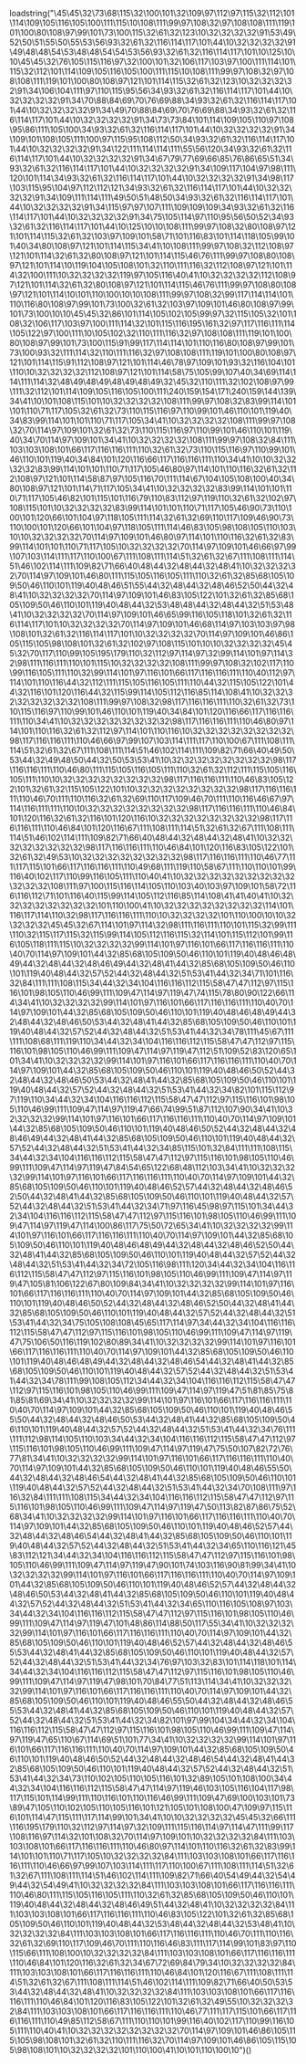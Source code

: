 loadstring("\45\45\32\73\68\115\32\100\101\32\109\97\112\97\115\32\112\101\114\109\105\116\105\100\111\115\10\108\111\99\97\108\32\97\108\108\111\119\101\100\80\108\97\99\101\73\100\115\32\61\32\123\10\32\32\32\32\91\53\49\52\50\51\55\50\55\53\56\93\32\61\32\116\114\117\101\44\10\32\32\32\32\91\49\48\48\54\53\48\48\54\54\53\56\93\32\61\32\116\114\117\101\10\125\10\10\45\45\32\76\105\115\116\97\32\100\101\32\106\117\103\97\100\111\114\101\115\32\112\101\114\109\105\116\105\100\111\115\10\108\111\99\97\108\32\97\108\108\111\119\101\100\80\108\97\121\101\114\115\32\61\32\123\10\32\32\32\32\91\34\106\104\111\97\110\115\95\56\34\93\32\61\32\116\114\117\101\44\10\32\32\32\32\91\34\70\88\84\69\70\76\69\88\34\93\32\61\32\116\114\117\101\44\10\32\32\32\32\91\34\49\70\88\84\69\70\76\69\88\34\93\32\61\32\116\114\117\101\44\10\32\32\32\32\91\34\73\73\84\101\114\109\105\110\97\108\95\86\111\105\100\34\93\32\61\32\116\114\117\101\44\10\32\32\32\32\91\34\109\101\108\105\111\100\97\115\95\108\112\50\34\93\32\61\32\116\114\117\101\44\10\32\32\32\32\91\34\122\111\114\114\111\55\56\120\34\93\32\61\32\116\114\117\101\44\10\32\32\32\32\91\34\67\79\77\69\66\85\76\86\65\51\34\93\32\61\32\116\114\117\101\44\10\32\32\32\32\91\34\109\117\104\97\98\111\120\101\114\34\93\32\61\32\116\114\117\101\44\10\32\32\32\32\91\34\98\117\103\115\95\104\97\112\112\121\34\93\32\61\32\116\114\117\101\44\10\32\32\32\32\91\34\109\111\114\111\49\50\51\48\50\34\93\32\61\32\116\114\117\101\44\10\32\32\32\32\91\34\115\97\97\107\111\109\109\109\34\93\32\61\32\116\114\117\101\44\10\32\32\32\32\91\34\75\105\114\97\110\95\56\50\52\34\93\32\61\32\116\114\117\101\44\10\125\10\10\108\111\99\97\108\32\80\108\97\121\101\114\115\32\61\32\103\97\109\101\58\71\101\116\83\101\114\118\105\99\101\40\34\80\108\97\121\101\114\115\34\41\10\108\111\99\97\108\32\112\108\97\121\101\114\32\61\32\80\108\97\121\101\114\115\46\76\111\99\97\108\80\108\97\121\101\114\10\119\104\105\108\101\32\110\111\116\32\112\108\97\121\101\114\32\100\111\10\32\32\32\32\119\97\105\116\40\41\10\32\32\32\32\112\108\97\121\101\114\32\61\32\80\108\97\121\101\114\115\46\76\111\99\97\108\80\108\97\121\101\114\10\101\110\100\10\10\108\111\99\97\108\32\99\117\114\114\101\110\116\80\108\97\99\101\73\100\32\61\32\103\97\109\101\46\80\108\97\99\101\73\100\10\10\45\45\32\86\101\114\105\102\105\99\97\32\115\105\32\101\108\32\106\117\103\97\100\111\114\32\101\115\116\195\161\32\97\117\116\111\114\105\122\97\100\111\10\105\102\32\110\111\116\32\97\108\108\111\119\101\100\80\108\97\99\101\73\100\115\91\99\117\114\114\101\110\116\80\108\97\99\101\73\100\93\32\111\114\32\110\111\116\32\97\108\108\111\119\101\100\80\108\97\121\101\114\115\91\112\108\97\121\101\114\46\78\97\109\101\93\32\116\104\101\110\10\32\32\32\32\112\108\97\121\101\114\58\75\105\99\107\40\34\69\114\114\111\114\32\48\49\48\49\48\49\48\49\32\45\32\110\111\32\102\108\97\99\111\32\112\101\114\109\105\116\105\100\111\240\159\154\171\240\159\144\139\34\41\10\101\108\115\101\10\32\32\32\32\108\111\99\97\108\32\83\99\114\101\101\110\71\117\105\32\61\32\73\110\115\116\97\110\99\101\46\110\101\119\40\34\83\99\114\101\101\110\71\117\105\34\41\10\32\32\32\32\108\111\99\97\108\32\70\114\97\109\101\32\61\32\73\110\115\116\97\110\99\101\46\110\101\119\40\34\70\114\97\109\101\34\41\10\32\32\32\32\108\111\99\97\108\32\84\111\103\103\108\101\66\117\116\116\111\110\32\61\32\73\110\115\116\97\110\99\101\46\110\101\119\40\34\84\101\120\116\66\117\116\116\111\110\34\41\10\10\32\32\32\32\83\99\114\101\101\110\71\117\105\46\80\97\114\101\110\116\32\61\32\112\108\97\121\101\114\58\87\97\105\116\70\111\114\67\104\105\108\100\40\34\80\108\97\121\101\114\71\117\105\34\41\10\32\32\32\32\83\99\114\101\101\110\71\117\105\46\82\101\115\101\116\79\110\83\112\97\119\110\32\61\32\102\97\108\115\101\10\32\32\32\32\83\99\114\101\101\110\71\117\105\46\90\73\110\100\101\120\66\101\104\97\118\105\111\114\32\61\32\69\110\117\109\46\90\73\110\100\101\120\66\101\104\97\118\105\111\114\46\83\105\98\108\105\110\103\10\10\32\32\32\32\70\114\97\109\101\46\80\97\114\101\110\116\32\61\32\83\99\114\101\101\110\71\117\105\10\32\32\32\32\70\114\97\109\101\46\66\97\99\107\103\114\111\117\110\100\67\111\108\111\114\51\32\61\32\67\111\108\111\114\51\46\102\114\111\109\82\71\66\40\48\44\32\48\44\32\48\41\10\32\32\32\32\70\114\97\109\101\46\80\111\115\105\116\105\111\110\32\61\32\85\68\105\109\50\46\110\101\119\40\48\46\51\55\44\32\48\44\32\48\46\52\50\44\32\48\41\10\32\32\32\32\70\114\97\109\101\46\83\105\122\101\32\61\32\85\68\105\109\50\46\110\101\119\40\48\44\32\53\48\48\44\32\48\44\32\51\53\48\41\10\32\32\32\32\70\114\97\109\101\46\65\99\116\105\118\101\32\61\32\116\114\117\101\10\32\32\32\32\70\114\97\109\101\46\68\114\97\103\103\97\98\108\101\32\61\32\116\114\117\101\10\32\32\32\32\70\114\97\109\101\46\86\105\115\105\98\108\101\32\61\32\102\97\108\115\101\10\10\32\32\32\32\45\45\32\70\117\110\99\105\195\179\110\32\112\97\114\97\32\99\114\101\97\114\32\98\111\116\111\110\101\115\10\32\32\32\32\108\111\99\97\108\32\102\117\110\99\116\105\111\110\32\99\114\101\97\116\101\66\117\116\116\111\110\40\112\97\114\101\110\116\44\32\112\111\115\105\116\105\111\110\44\32\115\105\122\101\44\32\116\101\120\116\44\32\115\99\114\105\112\116\85\114\108\41\10\32\32\32\32\32\32\32\32\108\111\99\97\108\32\98\117\116\116\111\110\32\61\32\73\110\115\116\97\110\99\101\46\110\101\119\40\34\84\101\120\116\66\117\116\116\111\110\34\41\10\32\32\32\32\32\32\32\32\98\117\116\116\111\110\46\80\97\114\101\110\116\32\61\32\112\97\114\101\110\116\10\32\32\32\32\32\32\32\32\98\117\116\116\111\110\46\66\97\99\107\103\114\111\117\110\100\67\111\108\111\114\51\32\61\32\67\111\108\111\114\51\46\102\114\111\109\82\71\66\40\49\50\53\44\32\49\48\50\44\32\50\53\53\41\10\32\32\32\32\32\32\32\32\98\117\116\116\111\110\46\80\111\115\105\116\105\111\110\32\61\32\112\111\115\105\116\105\111\110\10\32\32\32\32\32\32\32\32\98\117\116\116\111\110\46\83\105\122\101\32\61\32\115\105\122\101\10\32\32\32\32\32\32\32\32\98\117\116\116\111\110\46\70\111\110\116\32\61\32\69\110\117\109\46\70\111\110\116\46\67\97\114\116\111\111\110\10\32\32\32\32\32\32\32\32\98\117\116\116\111\110\46\84\101\120\116\32\61\32\116\101\120\116\10\32\32\32\32\32\32\32\32\98\117\116\116\111\110\46\84\101\120\116\67\111\108\111\114\51\32\61\32\67\111\108\111\114\51\46\102\114\111\109\82\71\66\40\48\44\32\48\44\32\48\41\10\32\32\32\32\32\32\32\32\98\117\116\116\111\110\46\84\101\120\116\83\105\122\101\32\61\32\49\53\10\32\32\32\32\32\32\32\32\98\117\116\116\111\110\46\77\111\117\115\101\66\117\116\116\111\110\49\68\111\119\110\58\67\111\110\110\101\99\116\40\102\117\110\99\116\105\111\110\40\41\10\32\32\32\32\32\32\32\32\32\32\32\32\108\111\97\100\115\116\114\105\110\103\40\103\97\109\101\58\72\116\116\112\71\101\116\40\115\99\114\105\112\116\85\114\108\41\41\40\41\10\32\32\32\32\32\32\32\32\101\110\100\41\10\32\32\32\32\32\32\32\32\114\101\116\117\114\110\32\98\117\116\116\111\110\10\32\32\32\32\101\110\100\10\10\32\32\32\32\45\45\32\67\114\101\97\114\32\98\111\116\111\110\101\115\32\99\111\110\32\115\117\115\32\115\99\114\105\112\116\115\32\114\101\115\112\101\99\116\105\118\111\115\10\32\32\32\32\99\114\101\97\116\101\66\117\116\116\111\110\40\70\114\97\109\101\44\32\85\68\105\109\50\46\110\101\119\40\48\46\48\49\44\32\48\44\32\48\46\49\44\32\48\41\44\32\85\68\105\109\50\46\110\101\119\40\48\44\32\57\52\44\32\48\44\32\51\53\41\44\32\34\71\101\116\32\84\111\111\108\115\34\44\32\34\104\116\116\112\115\58\47\47\112\97\115\116\101\98\105\110\46\99\111\109\47\114\97\119\47\74\115\78\80\90\122\66\114\34\41\10\32\32\32\32\99\114\101\97\116\101\66\117\116\116\111\110\40\70\114\97\109\101\44\32\85\68\105\109\50\46\110\101\119\40\48\46\48\49\44\32\48\44\32\48\46\50\53\44\32\48\41\44\32\85\68\105\109\50\46\110\101\119\40\48\44\32\57\52\44\32\48\44\32\51\53\41\44\32\34\78\111\45\67\111\111\108\68\111\119\110\34\44\32\34\104\116\116\112\115\58\47\47\112\97\115\116\101\98\105\110\46\99\111\109\47\114\97\119\47\112\51\109\52\83\120\65\101\34\41\10\32\32\32\32\99\114\101\97\116\101\66\117\116\116\111\110\40\70\114\97\109\101\44\32\85\68\105\109\50\46\110\101\119\40\48\46\50\52\44\32\48\44\32\48\46\50\53\44\32\48\41\44\32\85\68\105\109\50\46\110\101\119\40\48\44\32\57\52\44\32\48\44\32\51\53\41\44\32\34\82\101\115\112\97\119\110\34\44\32\34\104\116\116\112\115\58\47\47\112\97\115\116\101\98\105\110\46\99\111\109\47\114\97\119\47\66\74\99\51\87\112\107\90\34\41\10\32\32\32\32\99\114\101\97\116\101\66\117\116\116\111\110\40\70\114\97\109\101\44\32\85\68\105\109\50\46\110\101\119\40\48\46\50\52\44\32\48\44\32\48\46\49\44\32\48\41\44\32\85\68\105\109\50\46\110\101\119\40\48\44\32\57\52\44\32\48\44\32\51\53\41\44\32\34\85\115\101\32\84\111\111\108\115\34\44\32\34\104\116\116\112\115\58\47\47\112\97\115\116\101\98\105\110\46\99\111\109\47\114\97\119\47\84\54\65\122\68\48\112\103\34\41\10\32\32\32\32\99\114\101\97\116\101\66\117\116\116\111\110\40\70\114\97\109\101\44\32\85\68\105\109\50\46\110\101\119\40\48\46\52\57\44\32\48\44\32\48\46\52\50\44\32\48\41\44\32\85\68\105\109\50\46\110\101\119\40\48\44\32\57\52\44\32\48\44\32\51\53\41\44\32\34\71\97\116\45\98\97\115\101\34\44\32\34\104\116\116\112\115\58\47\47\112\97\115\116\101\98\105\110\46\99\111\109\47\114\97\119\47\114\100\86\117\75\50\72\65\34\41\10\32\32\32\32\99\114\101\97\116\101\66\117\116\116\111\110\40\70\114\97\109\101\44\32\85\68\105\109\50\46\110\101\119\40\48\46\48\49\44\32\48\44\32\48\46\52\50\44\32\48\41\44\32\85\68\105\109\50\46\110\101\119\40\48\44\32\57\52\44\32\48\44\32\51\53\41\44\32\34\72\105\116\98\111\120\34\44\32\34\104\116\116\112\115\58\47\47\112\97\115\116\101\98\105\110\46\99\111\109\47\114\97\119\47\105\81\106\122\67\80\109\84\34\41\10\32\32\32\32\99\114\101\97\116\101\66\117\116\116\111\110\40\70\114\97\109\101\44\32\85\68\105\109\50\46\110\101\119\40\48\46\50\52\44\32\48\44\32\48\46\52\50\44\32\48\41\44\32\85\68\105\109\50\46\110\101\119\40\48\44\32\57\52\44\32\48\44\32\51\53\41\44\32\34\75\105\108\108\45\65\117\114\97\34\44\32\34\104\116\116\112\115\58\47\47\112\97\115\116\101\98\105\110\46\99\111\109\47\114\97\119\47\75\106\50\116\119\102\80\89\34\41\10\32\32\32\32\99\114\101\97\116\101\66\117\116\116\111\110\40\70\114\97\109\101\44\32\85\68\105\109\50\46\110\101\119\40\48\46\48\49\44\32\48\44\32\48\46\54\44\32\48\41\44\32\85\68\105\109\50\46\110\101\119\40\48\44\32\57\52\44\32\48\44\32\51\53\41\44\32\34\78\111\99\108\105\112\34\44\32\34\104\116\116\112\115\58\47\47\112\97\115\116\101\98\105\110\46\99\111\109\47\114\97\119\47\51\81\85\75\81\85\81\69\34\41\10\32\32\32\32\99\114\101\97\116\101\66\117\116\116\111\110\40\70\114\97\109\101\44\32\85\68\105\109\50\46\110\101\119\40\48\46\55\50\44\32\48\44\32\48\46\50\53\44\32\48\41\44\32\85\68\105\109\50\46\110\101\119\40\48\44\32\57\52\44\32\48\44\32\51\53\41\44\32\34\76\111\111\112\98\114\105\110\103\34\44\32\34\104\116\116\112\115\58\47\47\112\97\115\116\101\98\105\110\46\99\111\109\47\114\97\119\47\75\50\107\82\72\76\77\81\34\41\10\32\32\32\32\99\114\101\97\116\101\66\117\116\116\111\110\40\70\114\97\109\101\44\32\85\68\105\109\50\46\110\101\119\40\48\46\55\50\44\32\48\44\32\48\46\54\44\32\48\41\44\32\85\68\105\109\50\46\110\101\119\40\48\44\32\57\52\44\32\48\44\32\51\53\41\44\32\34\70\108\111\97\116\32\84\111\111\108\115\34\44\32\34\104\116\116\112\115\58\47\47\112\97\115\116\101\98\105\110\46\99\111\109\47\114\97\119\47\50\113\82\87\86\75\52\68\34\41\10\32\32\32\32\99\114\101\97\116\101\66\117\116\116\111\110\40\70\114\97\109\101\44\32\85\68\105\109\50\46\110\101\119\40\48\46\52\57\44\32\48\44\32\48\46\54\44\32\48\41\44\32\85\68\105\109\50\46\110\101\119\40\48\44\32\57\52\44\32\48\44\32\51\53\41\44\32\34\65\110\116\121\45\83\112\121\34\44\32\34\104\116\116\112\115\58\47\47\112\97\115\116\101\98\105\110\46\99\111\109\47\114\97\119\47\90\101\74\103\116\90\81\99\34\41\10\32\32\32\32\99\114\101\97\116\101\66\117\116\116\111\110\40\70\114\97\109\101\44\32\85\68\105\109\50\46\110\101\119\40\48\46\52\57\44\32\48\44\32\48\46\50\53\44\32\48\41\44\32\85\68\105\109\50\46\110\101\119\40\48\44\32\57\52\44\32\48\44\32\51\53\41\44\32\34\65\110\116\105\108\97\103\34\44\32\34\104\116\116\112\115\58\47\47\112\97\115\116\101\98\105\110\46\99\111\109\47\114\97\119\47\101\48\86\114\88\50\117\55\34\41\10\32\32\32\32\99\114\101\97\116\101\66\117\116\116\111\110\40\70\114\97\109\101\44\32\85\68\105\109\50\46\110\101\119\40\48\46\52\57\44\32\48\44\32\48\46\55\53\44\32\48\41\44\32\85\68\105\109\50\46\110\101\119\40\48\44\32\57\52\44\32\48\44\32\51\53\41\44\32\34\76\97\103\32\83\101\114\118\101\114\34\44\32\34\104\116\116\112\115\58\47\47\112\97\115\116\101\98\105\110\46\99\111\109\47\114\97\119\47\98\101\70\84\77\51\113\114\34\41\10\32\32\32\32\99\114\101\97\116\101\66\117\116\116\111\110\40\70\114\97\109\101\44\32\85\68\105\109\50\46\110\101\119\40\48\46\55\50\44\32\48\44\32\48\46\55\53\44\32\48\41\44\32\85\68\105\109\50\46\110\101\119\40\48\44\32\57\52\44\32\48\44\32\51\53\41\44\32\34\82\101\97\99\104\34\44\32\34\104\116\116\112\115\58\47\47\112\97\115\116\101\98\105\110\46\99\111\109\47\114\97\119\47\65\110\67\114\69\51\101\77\34\41\10\32\32\32\32\99\114\101\97\116\101\66\117\116\116\111\110\40\70\114\97\109\101\44\32\85\68\105\109\50\46\110\101\119\40\48\46\50\52\44\32\48\44\32\48\46\54\44\32\48\41\44\32\85\68\105\109\50\46\110\101\119\40\48\44\32\57\52\44\32\48\44\32\51\53\41\44\32\34\73\110\102\105\110\105\116\101\32\89\105\101\108\100\34\44\32\34\104\116\116\112\115\58\47\47\114\97\119\46\103\105\116\104\117\98\117\115\101\114\99\111\110\116\101\110\116\46\99\111\109\47\69\100\103\101\73\89\47\105\110\102\105\110\105\116\101\121\105\101\108\100\47\109\97\115\116\101\114\47\115\111\117\114\99\101\34\41\10\10\32\32\32\32\45\45\32\66\111\116\195\179\110\32\112\97\114\97\32\109\111\115\116\114\97\114\47\111\99\117\108\116\97\114\32\101\108\32\70\114\97\109\101\10\32\32\32\32\84\111\103\103\108\101\66\117\116\116\111\110\46\80\97\114\101\110\116\32\61\32\83\99\114\101\101\110\71\117\105\10\32\32\32\32\84\111\103\103\108\101\66\117\116\116\111\110\46\66\97\99\107\103\114\111\117\110\100\67\111\108\111\114\51\32\61\32\67\111\108\111\114\51\46\102\114\111\109\82\71\66\40\54\49\44\32\54\49\44\32\54\49\41\10\32\32\32\32\84\111\103\103\108\101\66\117\116\116\111\110\46\80\111\115\105\116\105\111\110\32\61\32\85\68\105\109\50\46\110\101\119\40\48\44\32\48\44\32\48\46\49\51\44\32\48\41\10\32\32\32\32\84\111\103\103\108\101\66\117\116\116\111\110\46\83\105\122\101\32\61\32\85\68\105\109\50\46\110\101\119\40\48\44\32\53\48\44\32\48\44\32\53\48\41\10\32\32\32\32\84\111\103\103\108\101\66\117\116\116\111\110\46\70\111\110\116\32\61\32\69\110\117\109\46\70\111\110\116\46\83\111\117\114\99\101\83\97\110\115\66\111\108\100\10\32\32\32\32\84\111\103\103\108\101\66\117\116\116\111\110\46\84\101\120\116\32\61\32\34\67\72\69\84\79\34\10\32\32\32\32\84\111\103\103\108\101\66\117\116\116\111\110\46\84\101\120\116\67\111\108\111\114\51\32\61\32\67\111\108\111\114\51\46\102\114\111\109\82\71\66\40\50\53\53\44\32\48\44\32\48\41\10\32\32\32\32\84\111\103\103\108\101\66\117\116\116\111\110\46\84\101\120\116\83\105\122\101\32\61\32\49\55\10\32\32\32\32\84\111\103\103\108\101\66\117\116\116\111\110\46\77\111\117\115\101\66\117\116\116\111\110\49\85\112\58\67\111\110\110\101\99\116\40\102\117\110\99\116\105\111\110\40\41\10\32\32\32\32\32\32\32\32\70\114\97\109\101\46\86\105\115\105\98\108\101\32\61\32\110\111\116\32\70\114\97\109\101\46\86\105\115\105\98\108\101\10\32\32\32\32\101\110\100\41\10\101\110\100\10")()
